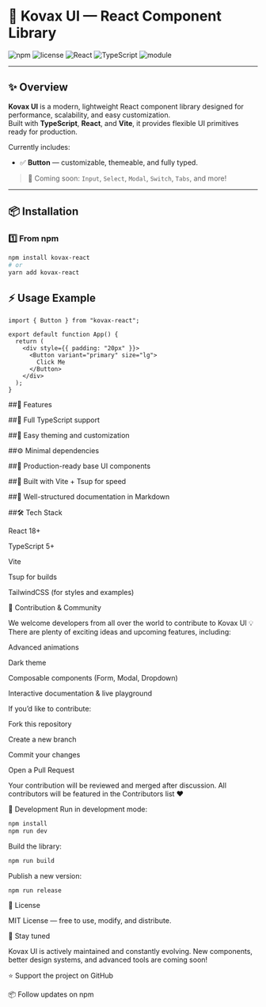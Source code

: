 # 🧩 Kovax UI — React Component Library

![npm](https://img.shields.io/npm/v/kovax-react?color=3b82f6&label=version)
![license](https://img.shields.io/npm/l/kovax-react?color=green)
![React](https://img.shields.io/badge/React-16+-61dafb)
![TypeScript](https://img.shields.io/badge/TypeScript-5+-3178c6)
![module](https://img.shields.io/badge/module-ESM-blue)

---

## ✨ Overview

**Kovax UI** is a modern, lightweight React component library designed for performance, scalability, and easy customization.  
Built with **TypeScript**, **React**, and **Vite**, it provides flexible UI primitives ready for production.

Currently includes:
- ✅ **Button** — customizable, themeable, and fully typed.

> 🚀 Coming soon: `Input`, `Select`, `Modal`, `Switch`, `Tabs`, and more!

---

## 📦 Installation

### 1️⃣ From npm
```bash
npm install kovax-react
# or
yarn add kovax-react
```

## ⚡ Usage Example
```tsx
import { Button } from "kovax-react";

export default function App() {
  return (
    <div style={{ padding: "20px" }}>
      <Button variant="primary" size="lg">
        Click Me
      </Button>
    </div>
  );
}
```

##🧠 Features

##🌈 Full TypeScript support

##🎨 Easy theming and customization

##⚙️ Minimal dependencies

##🧱 Production-ready base UI components

##🚀 Built with Vite + Tsup for speed

##📘 Well-structured documentation in Markdown

##🛠 Tech Stack

React 18+

TypeScript 5+

Vite

Tsup for builds

TailwindCSS (for styles and examples)

🤝 Contribution & Community

We welcome developers from all over the world to contribute to Kovax UI 💡
There are plenty of exciting ideas and upcoming features, including:

Advanced animations

Dark theme

Composable components (Form, Modal, Dropdown)

Interactive documentation & live playground

If you’d like to contribute:

Fork this repository

Create a new branch

Commit your changes

Open a Pull Request

Your contribution will be reviewed and merged after discussion.
All contributors will be featured in the Contributors list ❤️

🚀 Development
Run in development mode:
```bash
npm install
npm run dev
```

Build the library:
```bash
npm run build
```

Publish a new version:
```bash
npm run release
```

📄 License

MIT License — free to use, modify, and distribute.

🌟 Stay tuned

Kovax UI is actively maintained and constantly evolving.
New components, better design systems, and advanced tools are coming soon!

⭐ Support the project on GitHub

📦 Follow updates on npm